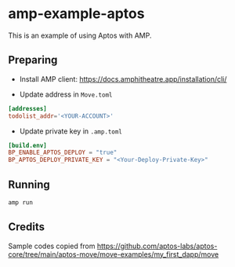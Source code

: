# amp-example-aptos

This is an example of using Aptos with AMP.

## Preparing

* Install AMP client: https://docs.amphitheatre.app/installation/cli/

* Update address in `Move.toml`

```toml
[addresses]
todolist_addr='<YOUR-ACCOUNT>'
```

* Update private key in `.amp.toml`

```toml
[build.env]
BP_ENABLE_APTOS_DEPLOY = "true"
BP_APTOS_DEPLOY_PRIVATE_KEY = "<Your-Deploy-Private-Key>"
```

## Running

```bash
amp run
```

## Credits

Sample codes copied from https://github.com/aptos-labs/aptos-core/tree/main/aptos-move/move-examples/my_first_dapp/move
